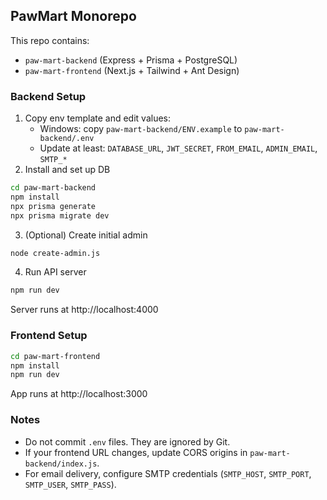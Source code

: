 ## PawMart Monorepo

This repo contains:
- `paw-mart-backend` (Express + Prisma + PostgreSQL)
- `paw-mart-frontend` (Next.js + Tailwind + Ant Design)

### Backend Setup
1) Copy env template and edit values:
   - Windows: copy `paw-mart-backend/ENV.example` to `paw-mart-backend/.env`
   - Update at least: `DATABASE_URL`, `JWT_SECRET`, `FROM_EMAIL`, `ADMIN_EMAIL`, `SMTP_*`
2) Install and set up DB
```bash
cd paw-mart-backend
npm install
npx prisma generate
npx prisma migrate dev
```
3) (Optional) Create initial admin
```bash
node create-admin.js
```
4) Run API server
```bash
npm run dev
```
Server runs at http://localhost:4000

### Frontend Setup
```bash
cd paw-mart-frontend
npm install
npm run dev
```
App runs at http://localhost:3000

### Notes
- Do not commit `.env` files. They are ignored by Git.
- If your frontend URL changes, update CORS origins in `paw-mart-backend/index.js`.
- For email delivery, configure SMTP credentials (`SMTP_HOST`, `SMTP_PORT`, `SMTP_USER`, `SMTP_PASS`).
